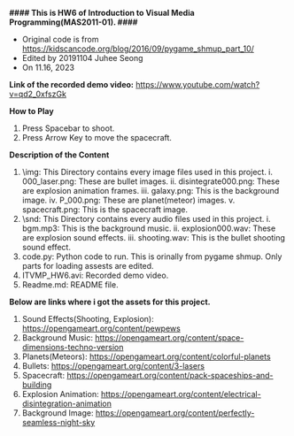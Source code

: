 **#### This is HW6 of Introduction to Visual Media Programming(MAS2011-01). ####**
- Original code is from https://kidscancode.org/blog/2016/09/pygame_shmup_part_10/
- Edited by 20191104 Juhee Seong 
- On 11.16, 2023

**Link of the recorded demo video:** https://www.youtube.com/watch?v=qd2_0xfszGk

**How to Play**
1. Press Spacebar to shoot.
2. Press Arrow Key to move the spacecraft.

**Description of the Content**
1. \img: This Directory contains every image files used in this project.
    i.   000_laser.png: These are bullet images.
    ii.  disintegrate000.png: These are explosion animation frames.
    iii. galaxy.png: This is the background image.
    iv.  P_000.png: These are planet(meteor) images.
    v.   spacecraft.png: This is the spacecraft image.
2. \snd: This Directory contains every audio files used in this project.
    i.   bgm.mp3: This is the background music.
    ii.  explosion000.wav: These are explosion sound effects.
    iii. shooting.wav: This is the bullet shooting sound effect.
3. code.py: Python code to run. This is orinally from pygame shmup. Only parts for loading assests are edited.
4. ITVMP_HW6.avi: Recorded demo video.
5. Readme.md: README file.

**Below are links where i got the assets for this project.**
1. Sound Effects(Shooting, Explosion): https://opengameart.org/content/pewpews
2. Background Music: https://opengameart.org/content/space-dimensions-techno-version
3. Planets(Meteors): https://opengameart.org/content/colorful-planets
4. Bullets: https://opengameart.org/content/3-lasers
5. Spacecraft: https://opengameart.org/content/pack-spaceships-and-building
6. Explosion Animation: https://opengameart.org/content/electrical-disintegration-animation
7. Background Image: https://opengameart.org/content/perfectly-seamless-night-sky
